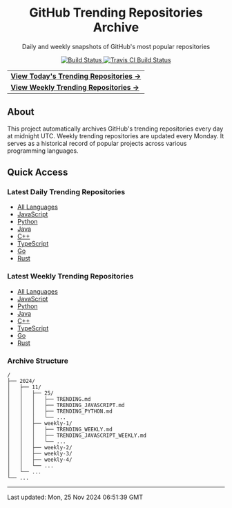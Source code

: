 <div align="center">
<h1>GitHub Trending Repositories Archive</h1>
<p>Daily and weekly snapshots of GitHub's most popular repositories</p>

<a href="https://github.com/saiki-mbs/github-trending-archive">
<img src="https://img.shields.io/badge/build-undefined-red" alt="Build Status">
</a>
<a href="https://travis-ci.com/github/saiki-mbs/github-trending-tracker">
<img src="https://travis-ci.com/saiki-mbs/github-trending-tracker.svg?branch=main" alt="Travis CI Build Status">
</a>
</div>

<div align="center">
<table>
<tr>
  <td>
    <a href="./2024/11/25/TRENDING.md">
      <b>View Today's Trending Repositories →</b>
    </a>
  </td>
</tr>
<tr>
  <td>
    <a href="./2024/11/weekly-5/TRENDING_WEEKLY.md">
      <b>View Weekly Trending Repositories →</b>
    </a>
  </td>
</tr>
</table>
</div>

## About

This project automatically archives GitHub's trending repositories every day at midnight UTC. Weekly trending repositories are updated every Monday. It serves as a historical record of popular projects across various programming languages.

## Quick Access

### Latest Daily Trending Repositories

- [All Languages](./2024/11/25/TRENDING.md)
- [JavaScript](./2024/11/25/TRENDING_JAVASCRIPT.md)
- [Python](./2024/11/25/TRENDING_PYTHON.md)
- [Java](./2024/11/25/TRENDING_JAVA.md)
- [C++](./2024/11/25/TRENDING_CPP.md)
- [TypeScript](./2024/11/25/TRENDING_TYPESCRIPT.md)
- [Go](./2024/11/25/TRENDING_GO.md)
- [Rust](./2024/11/25/TRENDING_RUST.md)

### Latest Weekly Trending Repositories

- [All Languages](./2024/11/weekly-5/TRENDING_WEEKLY.md)
- [JavaScript](./2024/11/weekly-5/TRENDING_JAVASCRIPT_WEEKLY.md)
- [Python](./2024/11/weekly-5/TRENDING_PYTHON_WEEKLY.md)
- [Java](./2024/11/weekly-5/TRENDING_JAVA_WEEKLY.md)
- [C++](./2024/11/weekly-5/TRENDING_CPP_WEEKLY.md)
- [TypeScript](./2024/11/weekly-5/TRENDING_TYPESCRIPT_WEEKLY.md)
- [Go](./2024/11/weekly-5/TRENDING_GO_WEEKLY.md)
- [Rust](./2024/11/weekly-5/TRENDING_RUST_WEEKLY.md)

### Archive Structure

```
/
├── 2024/
│   ├── 11/
│   │   ├── 25/
│   │   │   ├── TRENDING.md
│   │   │   ├── TRENDING_JAVASCRIPT.md
│   │   │   ├── TRENDING_PYTHON.md
│   │   │   └── ...
│   │   ├── weekly-1/
│   │   │   ├── TRENDING_WEEKLY.md
│   │   │   ├── TRENDING_JAVASCRIPT_WEEKLY.md
│   │   │   └── ...
│   │   ├── weekly-2/
│   │   ├── weekly-3/
│   │   ├── weekly-4/
│   │   └── ...
│   └── ...
└── ...
```

---

Last updated: Mon, 25 Nov 2024 06:51:39 GMT
